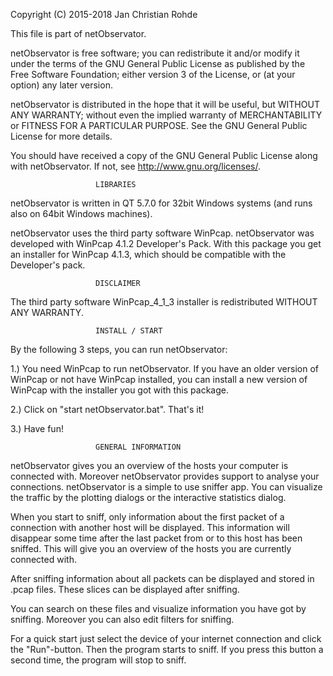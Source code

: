 Copyright (C) 2015-2018 Jan Christian Rohde

This file is part of netObservator.

netObservator is free software; you can redistribute it and/or modify it under
the terms of the GNU General Public License as published by the Free Software
Foundation; either version 3 of the License, or (at your option) any later
version.

netObservator is distributed in the hope that it will be useful, but WITHOUT
ANY WARRANTY; without even the implied warranty of MERCHANTABILITY or FITNESS
FOR A PARTICULAR PURPOSE. See the GNU General Public License for more details.

You should have received a copy of the GNU General Public License along with
netObservator. If not, see http://www.gnu.org/licenses/.



                       LIBRARIES

netObservator is written in QT 5.7.0 for 32bit Windows systems (and runs also
on 64bit Windows machines).

netObservator uses the third party software WinPcap. netObservator was
developed with WinPcap 4.1.2 Developer's Pack. With this package you get an
installer for WinPcap 4.1.3, which should be compatible with the Developer's
pack.



                       DISCLAIMER
	
The third party software WinPcap_4_1_3 installer is redistributed WITHOUT ANY
WARRANTY.


	
                       INSTALL / START
					
By the following 3 steps, you can run netObservator:

1.) You need WinPcap to run netObservator. If you have an older version of
WinPcap or not have WinPcap installed, you can install a new version of
WinPcap with the installer you got with this package.

2.) Click on "start netObservator.bat". That's it! 

3.) Have fun!



                       GENERAL INFORMATION

netObservator gives you an overview of the hosts your computer is connected
with. Moreover netObservator provides support to analyse your connections.
netObservator is a simple to use sniffer app. You can visualize the traffic by
the plotting dialogs or the interactive statistics dialog.

When you start to sniff, only information about the first packet of a
connection with another host will be displayed. This information will
disappear some time after the last packet from or to this host has been
sniffed. This will give you an overview of the hosts you are currently
connected with.

After sniffing information about all packets can be displayed and stored in
.pcap files. These slices can be displayed after sniffing.

You can search on these files and visualize information you have got by
sniffing. Moreover you can also edit filters for sniffing.

For a quick start just select the device of your internet connection and click
the "Run"-button. Then the program starts to sniff. If you press this button a
second time, the program will stop to sniff.
